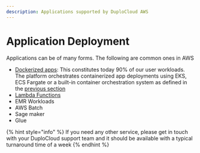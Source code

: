 ```yaml
---
description: Applications supported by DuploCloud AWS
---
```


# Application Deployment

Applications can be of many forms. The following are common ones in AWS

* [Dockerized apps](../container-deployments/): This constitutes today 90% of our user workloads. The platform orchestrates containerized app deployments using EKS, ECS Fargate or a built-in container orchestration system as defined in the [previous section](../container-deployments/)
* [Lambda Functions](../aws-services/lambda/)
* EMR Workloads
* AWS Batch
* Sage maker
* Glue&#x20;

{% hint style="info" %}
If you need any other service, please get in touch with your DuploCloud support team and it should be available with a typical turnaround time of a week
{% endhint %}
